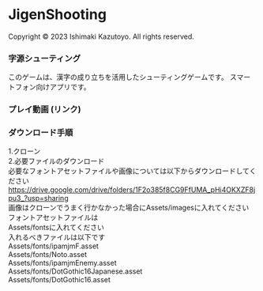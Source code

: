 # JigenShooting
Copyright © 2023 Ishimaki Kazutoyo. All rights reserved.
### 字源シューティング
このゲームは、漢字の成り立ちを活用したシューティングゲームです。
スマートフォン向けアプリです。
### プレイ動画 (リンク)
### ダウンロード手順
1.クローン<br>
2.必要ファイルのダウンロード<br>
必要なフォントアセットファイルや画像については以下からダウンロードしてください<br>
https://drive.google.com/drive/folders/1F2o385f8CG9FfUMA_pHi4OKXZF8jpu3_?usp=sharing<br>
  画像はクローンでうまく行かなかった場合にAssets/imagesに入れてください<br>
フォントアセットファイルは<br>
  Assets/fontsに入れてください<br>
入れるべきファイルは以下です<br>
  Assets/fonts/ipamjmF.asset<br>
  Assets/fonts/Noto.asset<br>
  Assets/fonts/ipamjmEnemy.asset<br>
  Assets/fonts/DotGothic16Japanese.asset<br>
  Assets/fonts/DotGothic16.asset<br>
